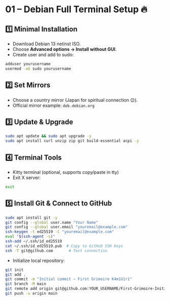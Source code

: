 # 01 – Debian Full Terminal Setup 🔥

## 1️⃣ Minimal Installation

- Download Debian 13 netinst ISO.
- Choose **Advanced options → Install without GUI**.
- Create user and add to sudo:

```bash
adduser yourusername
usermod -aG sudo yourusername
```

## 2️⃣ Set Mirrors

- Choose a country mirror (Japan for spiritual connection 😉).
- Official mirror example: `deb.debian.org`

## 3️⃣ Update & Upgrade

```bash
sudo apt update && sudo apt upgrade -y
sudo apt install curl unzip zip git build-essential acpi -y
```

## 4️⃣ Terminal Tools

- Kitty terminal (optional, supports copy/paste in tty)
- Exit X server:

```bash
exit
```

## 5️⃣ Install Git & Connect to GitHub

```bash
sudo apt install git -y
git config --global user.name "Your Name"
git config --global user.email "youremail@example.com"
ssh-keygen -t ed25519 -C "youremail@example.com"
eval "$(ssh-agent -s)"
ssh-add ~/.ssh/id_ed25519
cat ~/.ssh/id_ed25519.pub  # Copy to GitHub SSH keys
ssh -T git@github.com       # Test connection
```

- Initialize local repository:

```bash
git init
git add .
git commit -m "Initial commit – First Grimoire K4m1G1r1"
git branch -M main
git remote add origin git@github.com:YOUR_USERNAME/First-Grimoire-Initialization-Linux.git
git push -u origin main
```

